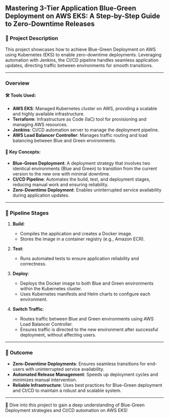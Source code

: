 ## Mastering 3-Tier Application Blue-Green Deployment on AWS EKS: A Step-by-Step Guide to Zero-Downtime Releases

### 🚀 Project Description
This project showcases how to achieve Blue-Green Deployment on AWS using Kubernetes (EKS) to enable zero-downtime deployments. Leveraging automation with Jenkins, the CI/CD pipeline handles seamless application updates, directing traffic between environments for smooth transitions.

---

### Overview

#### 🛠️ Tools Used:
- **AWS EKS**: Managed Kubernetes cluster on AWS, providing a scalable and highly available infrastructure.
- **Terraform**: Infrastructure as Code (IaC) tool for provisioning and managing AWS resources.
- **Jenkins**: CI/CD automation server to manage the deployment pipeline.
- **AWS Load Balancer Controller**: Manages traffic routing and load balancing between Blue and Green environments.

#### 🔑 Key Concepts:
- **Blue-Green Deployment**: A deployment strategy that involves two identical environments (Blue and Green) to transition from the current version to the new one with minimal downtime.
- **CI/CD Pipeline**: Automates the build, test, and deployment stages, reducing manual work and ensuring reliability.
- **Zero-Downtime Deployment**: Enables uninterrupted service availability during application updates.

---

### 📝 Pipeline Stages

1. **Build**:
   - Compiles the application and creates a Docker image.
   - Stores the image in a container registry (e.g., Amazon ECR).

2. **Test**:
   - Runs automated tests to ensure application reliability and correctness.

3. **Deploy**:
   - Deploys the Docker image to both Blue and Green environments within the Kubernetes cluster.
   - Uses Kubernetes manifests and Helm charts to configure each environment.

4. **Switch Traffic**:
   - Routes traffic between Blue and Green environments using AWS Load Balancer Controller.
   - Ensures traffic is directed to the new environment after successful deployment, without affecting users.

---

### 🎯 Outcome

- **Zero-Downtime Deployments**: Ensures seamless transitions for end-users with uninterrupted service availability.
- **Automated Release Management**: Speeds up deployment cycles and minimizes manual intervention.
- **Reliable Infrastructure**: Uses best practices for Blue-Green deployment and CI/CD to maintain a robust and scalable system.

---

🔗 Dive into this project to gain a deep understanding of Blue-Green Deployment strategies and CI/CD automation on AWS EKS!